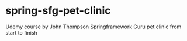 # spring-sfg-pet-clinic
Udemy course by John Thompson Springframework Guru pet clinic from start to finish

